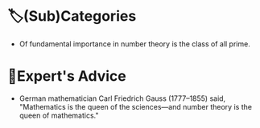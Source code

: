 # 🏷(Sub)Categories
- Of fundamental importance in number theory is the class of all prime.

# 🥼Expert's Advice
- German mathematician Carl Friedrich Gauss (1777–1855) said, "Mathematics is the queen of the sciences—and number theory is the queen of mathematics."
